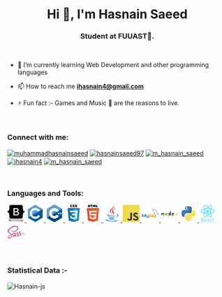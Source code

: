 <h1 align="center">Hi 👋, I'm Hasnain Saeed</h1>
<h3 align="center">Student at FUUAST🌟.</h3>

<br>

- 🌱 I’m currently learning Web Development and other programming languages

- 📫 How to reach me **ihasnain4@gmail.com**

- ⚡ Fun fact :- Games and Music 🎵 are the reasons to live.

<br>

<h3 align="left">Connect with me:</h3>
<p align="left">
  <a href="https://www.linkedin.com/in/muhammadhasnainsaeed/" target="blank"><img align="center"
      src="https://raw.githubusercontent.com/rahuldkjain/github-profile-readme-generator/master/src/images/icons/Social/linked-in-alt.svg"
      alt="muhammadhasnainsaeed" height="30" width="40" /></a>
  <a href="https://www.facebook.com/hasnainsaeed97/" target="blank"><img align="center"
      src="https://raw.githubusercontent.com/rahuldkjain/github-profile-readme-generator/master/src/images/icons/Social/facebook.svg"
      alt="hasnainsaeed97" height="30" width="40" /></a>
  <a href="https://www.instagram.com/m_hasnain_saeed/" target="blank"><img align="center"
      src="https://raw.githubusercontent.com/rahuldkjain/github-profile-readme-generator/master/src/images/icons/Social/instagram.svg"
      alt="m_hasnain_saeed" height="30" width="40" /></a>
  <a href="https://www.hackerrank.com/ihasnain4" target="blank"><img align="center"
      src="https://raw.githubusercontent.com/rahuldkjain/github-profile-readme-generator/master/src/images/icons/Social/hackerrank.svg"
      alt="ihasnain4" height="30" width="40" /></a>
 <a href="https://twitter.com/m_hasnain_saeed" target="blank"><img align="center"
      src="https://raw.githubusercontent.com/rahuldkjain/github-profile-readme-generator/master/src/images/icons/Social/twitter.svg"
      alt="m_hasnain_saeed" height="30" width="40" /></a>
</p>

<br>

<h3 align="left">Languages and Tools:</h3>
<p align="left"> 
      <a href="https://getbootstrap.com" target="_blank" rel="noreferrer">
      <img src="https://raw.githubusercontent.com/devicons/devicon/master/icons/bootstrap/bootstrap-plain-wordmark.svg"
      alt="bootstrap" width="40" height="40" />
      </a> 
      <a href="https://www.cprogramming.com/" target="_blank"
      rel="noreferrer"> 
      <img src="https://raw.githubusercontent.com/devicons/devicon/master/icons/c/c-original.svg"
      alt="c" width="40" height="40" /> 
      </a> 
      <a href="https://www.w3schools.com/cpp/" target="_blank" rel="noreferrer">
      <img src="https://raw.githubusercontent.com/devicons/devicon/master/icons/cplusplus/cplusplus-original.svg"
      alt="cplusplus" width="40" height="40" /> </a> 
      <a href="https://www.w3schools.com/css/" target="_blank" rel="noreferrer"> 
      <img src="https://raw.githubusercontent.com/devicons/devicon/master/icons/css3/css3-original-wordmark.svg" alt="css3"
      width="40" height="40" /> 
      </a> 
      <a href="https://www.w3.org/html/" target="_blank" rel="noreferrer"> 
      <img src="https://raw.githubusercontent.com/devicons/devicon/master/icons/html5/html5-original-wordmark.svg"
      alt="html5" width="40" height="40" /> 
      </a> 
      <a href="https://www.java.com" target="_blank" rel="noreferrer"> <img
      src="https://raw.githubusercontent.com/devicons/devicon/master/icons/java/java-original.svg" alt="java" width="40"
      height="40" /> </a> 
      <a href="https://developer.mozilla.org/en-US/docs/Web/JavaScript" target="_blank"
      rel="noreferrer"> <img
      src="https://raw.githubusercontent.com/devicons/devicon/master/icons/javascript/javascript-original.svg"
      alt="javascript" width="40" height="40" /> 
      </a> 
      <a href="https://www.mysql.com/" target="_blank" rel="noreferrer"> <img
      src="https://raw.githubusercontent.com/devicons/devicon/master/icons/mysql/mysql-original-wordmark.svg"
      alt="mysql" width="40" height="40" /> 
      </a>
      <a href="https://nodejs.org" target="_blank" rel="noreferrer"> <img
      src="https://raw.githubusercontent.com/devicons/devicon/master/icons/nodejs/nodejs-original-wordmark.svg"
      alt="nodejs" width="40" height="40" /> 
      </a> 
      <a href="https://www.python.org" target="_blank" rel="noreferrer"> <img
      src="https://raw.githubusercontent.com/devicons/devicon/master/icons/python/python-original.svg" alt="python"
      width="40" height="40" /> </a> 
      <a href="https://reactjs.org/" target="_blank" rel="noreferrer"> <img
      src="https://raw.githubusercontent.com/devicons/devicon/master/icons/react/react-original-wordmark.svg"
      alt="react" width="40" height="40" /> </a> <a href="https://sass-lang.com" target="_blank" rel="noreferrer"> <img
      src="https://raw.githubusercontent.com/devicons/devicon/master/icons/sass/sass-original.svg" alt="sass" width="40"
      height="40" /> </a> </p>

<br>

<h3>Statistical Data :-</h3>
<p><img align="center"
    src="http://github-profile-summary-cards.vercel.app/api/cards/profile-details?username=Hasnain-js&theme=github_dark"
    alt="Hasnain-js" 
    bg_color=#808080/>
</p>

<br>

<!-- <p>&nbsp;<img align="center" src="http://github-profile-summary-cards.vercel.app/api/cards/stats?username=Hasnain-js&theme=github_dark"
    alt="hasnain-js" /></p>
 <p>  
     <img height="180em" src="https://github-readme-stats.vercel.app/api?username=Hasnain-js&show_icons=true&theme=github_dark&include_all_commits=true&count_private=true" />
  </p>
  <p>
    <img height="180em" src="https://github-readme-stats.vercel.app/api/top-langs/?username=Hasnain-js&layout=compact&langs_count=7&theme=github_dark" />
  </p> -->
<br>

